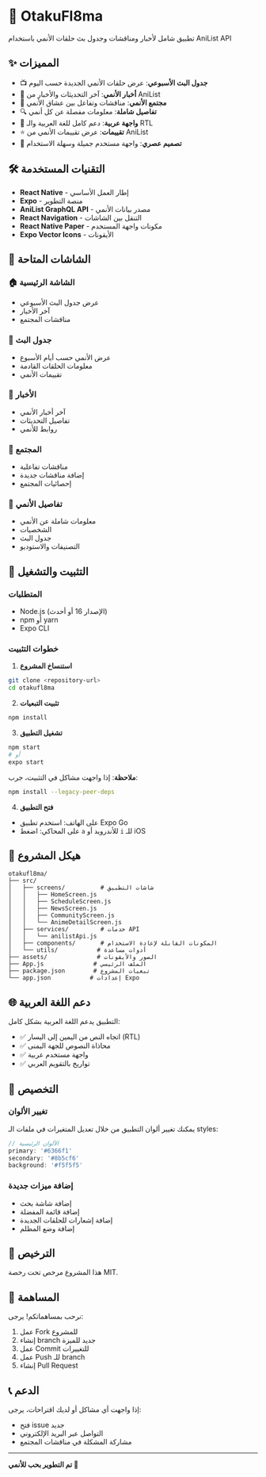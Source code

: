 # 🎌 OtakuFl8ma

تطبيق شامل لأخبار ومناقشات وجدول بث حلقات الأنمي باستخدام AniList API

## ✨ المميزات

- 📺 **جدول البث الأسبوعي**: عرض حلقات الأنمي الجديدة حسب اليوم
- 📰 **أخبار الأنمي**: آخر التحديثات والأخبار من AniList
- 💬 **مجتمع الأنمي**: مناقشات وتفاعل بين عشاق الأنمي
- 🔍 **تفاصيل شاملة**: معلومات مفصلة عن كل أنمي
- 📱 **واجهة عربية**: دعم كامل للغة العربية والـ RTL
- ⭐ **تقييمات**: عرض تقييمات الأنمي من AniList
- 🎨 **تصميم عصري**: واجهة مستخدم جميلة وسهلة الاستخدام

## 🛠️ التقنيات المستخدمة

- **React Native** - إطار العمل الأساسي
- **Expo** - منصة التطوير
- **AniList GraphQL API** - مصدر بيانات الأنمي
- **React Navigation** - التنقل بين الشاشات
- **React Native Paper** - مكونات واجهة المستخدم
- **Expo Vector Icons** - الأيقونات

## 📱 الشاشات المتاحة

### 🏠 الشاشة الرئيسية
- عرض جدول البث الأسبوعي
- آخر الأخبار
- مناقشات المجتمع

### 📅 جدول البث
- عرض الأنمي حسب أيام الأسبوع
- معلومات الحلقات القادمة
- تقييمات الأنمي

### 📰 الأخبار
- آخر أخبار الأنمي
- تفاصيل التحديثات
- روابط للأنمي

### 💬 المجتمع
- مناقشات تفاعلية
- إضافة مناقشات جديدة
- إحصائيات المجتمع

### 📖 تفاصيل الأنمي
- معلومات شاملة عن الأنمي
- الشخصيات
- جدول البث
- التصنيفات والاستوديو

## 🚀 التثبيت والتشغيل

### المتطلبات
- Node.js (الإصدار 16 أو أحدث)
- npm أو yarn
- Expo CLI

### خطوات التثبيت

1. **استنساخ المشروع**
```bash
git clone <repository-url>
cd otakufl8ma
```

2. **تثبيت التبعيات**
```bash
npm install
```

3. **تشغيل التطبيق**
```bash
npm start
# أو
expo start
```

**ملاحظة**: إذا واجهت مشاكل في التثبيت، جرب:
```bash
npm install --legacy-peer-deps
```

4. **فتح التطبيق**
- على الهاتف: استخدم تطبيق Expo Go
- على المحاكي: اضغط `a` للأندرويد أو `i` للـ iOS

## 📁 هيكل المشروع

```
otakufl8ma/
├── src/
│   ├── screens/          # شاشات التطبيق
│   │   ├── HomeScreen.js
│   │   ├── ScheduleScreen.js
│   │   ├── NewsScreen.js
│   │   ├── CommunityScreen.js
│   │   └── AnimeDetailScreen.js
│   ├── services/         # خدمات API
│   │   └── anilistApi.js
│   ├── components/       # المكونات القابلة لإعادة الاستخدام
│   └── utils/           # أدوات مساعدة
├── assets/              # الصور والأيقونات
├── App.js              # الملف الرئيسي
├── package.json        # تبعيات المشروع
└── app.json           # إعدادات Expo
```

## 🌐 دعم اللغة العربية

التطبيق يدعم اللغة العربية بشكل كامل:
- ✅ اتجاه النص من اليمين إلى اليسار (RTL)
- ✅ محاذاة النصوص للجهة اليمنى
- ✅ واجهة مستخدم عربية
- ✅ تواريخ بالتقويم العربي

## 🔧 التخصيص

### تغيير الألوان
يمكنك تغيير ألوان التطبيق من خلال تعديل المتغيرات في ملفات الـ styles:

```javascript
// الألوان الرئيسية
primary: '#6366f1'
secondary: '#8b5cf6'
background: '#f5f5f5'
```

### إضافة ميزات جديدة
- إضافة شاشة بحث
- إضافة قائمة المفضلة
- إضافة إشعارات للحلقات الجديدة
- إضافة وضع المظلم

## 📄 الترخيص

هذا المشروع مرخص تحت رخصة MIT.

## 🤝 المساهمة

نرحب بمساهماتكم! يرجى:
1. عمل Fork للمشروع
2. إنشاء branch جديد للميزة
3. عمل Commit للتغييرات
4. عمل Push للـ branch
5. إنشاء Pull Request

## 📞 الدعم

إذا واجهت أي مشاكل أو لديك اقتراحات، يرجى:
- فتح issue جديد
- التواصل عبر البريد الإلكتروني
- مشاركة المشكلة في مناقشات المجتمع

---

**تم التطوير بحب للأنمي 🎌**